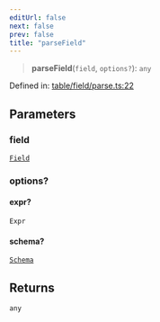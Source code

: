 ```yaml
---
editUrl: false
next: false
prev: false
title: "parseField"
---
```


> **parseField**(`field`, `options?`): `any`

Defined in: [table/field/parse.ts:22](https://github.com/datisthq/dpkit/blob/7a3ebb9422265a09d2e84e0952d10e0101139f80/table/field/parse.ts#L22)

## Parameters

### field

[`Field`](/reference/dpkit/field/)

### options?

#### expr?

`Expr`

#### schema?

[`Schema`](/reference/dpkit/schema/)

## Returns

`any`
